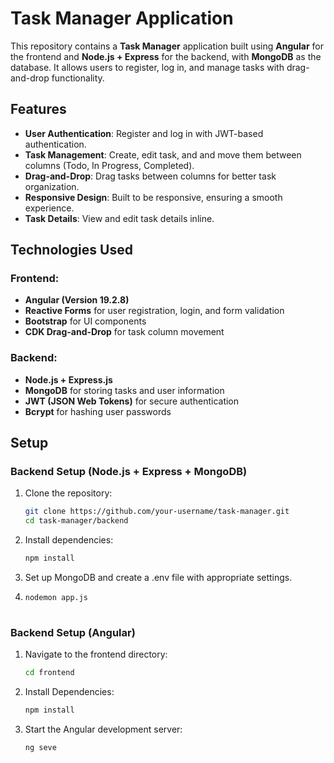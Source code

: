 # Task Manager Application

This repository contains a **Task Manager** application built using **Angular** for the frontend and **Node.js + Express** for the backend, with **MongoDB** as the database. It allows users to register, log in, and manage tasks with drag-and-drop functionality.

## Features

- **User Authentication**: Register and log in with JWT-based authentication.
- **Task Management**: Create, edit task, and and move them between columns (Todo, In Progress, Completed).
- **Drag-and-Drop**: Drag tasks between columns for better task organization.
- **Responsive Design**: Built to be responsive, ensuring a smooth experience.
- **Task Details**: View and edit task details inline.

## Technologies Used

### Frontend:
- **Angular (Version 19.2.8)**
- **Reactive Forms** for user registration, login, and form validation
- **Bootstrap** for UI components
- **CDK Drag-and-Drop** for task column movement

### Backend:
- **Node.js + Express.js**
- **MongoDB** for storing tasks and user information
- **JWT (JSON Web Tokens)** for secure authentication
- **Bcrypt** for hashing user passwords

## Setup

### Backend Setup (Node.js + Express + MongoDB)
1. Clone the repository:
   ```bash
   git clone https://github.com/your-username/task-manager.git
   cd task-manager/backend
2. Install dependencies:
    ``` bash
    npm install
3. Set up MongoDB and create a .env file with appropriate settings.
4.  ``` bash
    nodemon app.js
   
### Backend Setup (Angular)
1. Navigate to the frontend directory:
    ``` bash
    cd frontend
2. Install Dependencies:
    ``` bash
    npm install
3. Start the Angular development server:
     ``` bash
     ng seve
   
